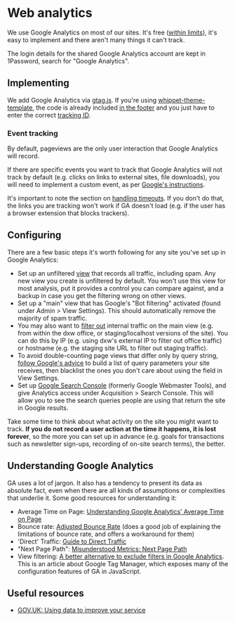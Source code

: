 ---
---

# Web analytics

We use Google Analytics on most of our sites. It's free ([within limits](https://support.google.com/analytics/answer/1070983?hl=en)), it's easy to implement and there aren't many things it can't track.

The login details for the shared Google Analytics account are kept in 1Password, search for "Google Analytics".

## Implementing

We add Google Analytics via [gtag.js](https://developers.google.com/analytics/devguides/collection/gtagjs/). If you're using [whippet-theme-template](https://github.com/dxw/whippet-theme-template), the code is already included [in the footer](https://github.com/dxw/whippet-theme-template/blob/master/app/Theme/Analytics.php) and you just have to enter the correct [tracking ID](https://support.google.com/analytics/answer/1008080?hl=en).

### Event tracking

By default, pageviews are the only user interaction that Google Analytics will record.

If there are specific events you want to track that Google Analytics will not track by default (e.g. clicks on links to external sites, file downloads), you will need to implement a custom event, as per [Google's instructions](https://developers.google.com/analytics/devguides/collection/gtagjs/sending-data).

It's important to note the section on [handling timeouts](https://developers.google.com/analytics/devguides/collection/gtagjs/sending-data#handle_timeouts). If you don't do that, the links you are tracking won't work if GA doesn't load (e.g. if the user has a browser extension that blocks trackers).

## Configuring

There are a few basic steps it's worth following for any site you've set up in Google Analytics:

- Set up an unfiltered [view](https://support.google.com/analytics/answer/1009714?hl=en-GB&ref_topic=6014102) that records all traffic, including spam. Any new view you create is unfiltered by default. You won't use this view for most analysis, put it provides a control you can compare against, and a backup in case you get the filtering wrong on other views.
- Set up a "main" view that has Google's "Bot filtering" activated (found under Admin > View Settings). This should automatically remove the majority of spam traffic.
- You may also want to [filter out](https://support.google.com/analytics/answer/1033162?hl=en) internal traffic on the main view (e.g. from within the dxw office, or staging/localhost versions of the site). You can do this by IP (e.g. using dxw's external IP to filter out office traffic) or hostname (e.g. the staging site URL to filter out staging traffic).
- To avoid double-counting page views that differ only by query string, [follow Google's advice](https://support.google.com/analytics/answer/1009671?hl=en) to build a list of query parameters your site receives, then blacklist the ones you don't care about using the field in View Settings.
- Set up [Google Search Console](https://search.google.com/search-console/about) (formerly Google Webmaster Tools), and give Analytics access under Acquisition > Search Console. This will allow you to see the search queries people are using that return the site in Google results.

Take some time to think about what activity on the site you might want to track. **If you do not record a user action at the time it happens, it is lost forever**, so the more you can set up in advance (e.g. goals for transactions such as newsletter sign-ups, recording of on-site search terms), the better.

## Understanding Google Analytics

GA uses a lot of jargon. It also has a tendency to present its data as absolute fact, even when there are all kinds of assumptions or complexities that underlie it. Some good resources for understanding it:

- Average Time on Page: [Understanding Google Analytics’ Average Time on Page](https://blog.quiet.ly/insights/understanding-google-analytics-average-time-on-page/)
- Bounce rate: [Adjusted Bounce Rate](https://moz.com/blog/adjusted-bounce-rate) (does a good job of explaining the limitations of bounce rate, and offers a workaround for them)
- 'Direct' Traffic: [Guide to Direct Traffic](https://moz.com/blog/guide-to-direct-traffic-google-analytics)
- "Next Page Path": [Misunderstood Metrics: Next Page Path](https://help.analyticsedge.com/googleanalytics/misunderstood-metrics-next-page-path/)
- View filtering: [A better alternative to exclude filters in Google Analytics](https://www.lunametrics.com/blog/2017/08/10/a-better-alternative-to-exclude-filters-in-google-analytics/). This is an article about Google Tag Manager, which exposes many of the configuration features of GA in JavaScript.

## Useful resources

- [GOV.UK: Using data to improve your service](https://www.gov.uk/service-manual/measuring-success/using-data-to-improve-your-service-an-introduction)
